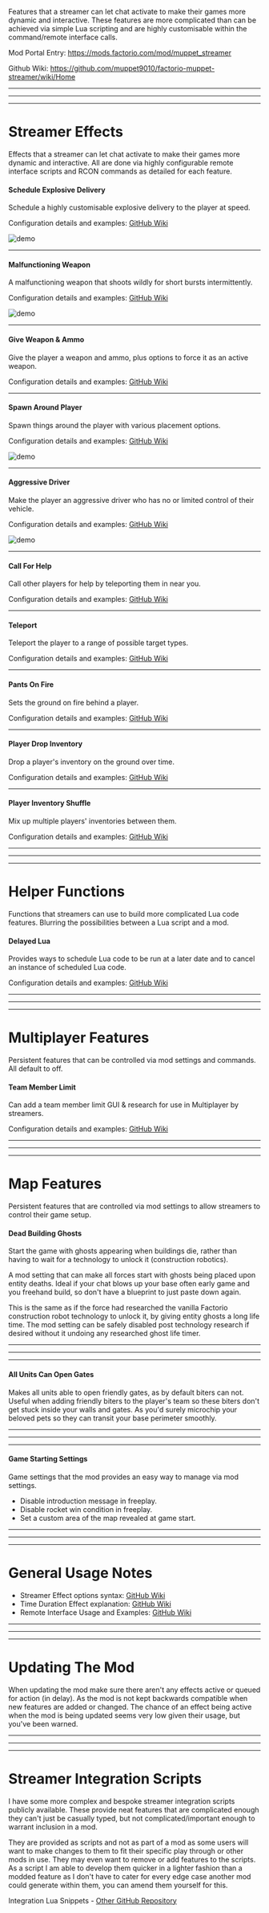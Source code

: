 Features that a streamer can let chat activate to make their games more dynamic and interactive. These features are more complicated than can be achieved via simple Lua scripting and are highly customisable within the command/remote interface calls.

Mod Portal Entry: https://mods.factorio.com/mod/muppet_streamer

Github Wiki: https://github.com/muppet9010/factorio-muppet-streamer/wiki/Home

---------------------

---------------------

---------------------



Streamer Effects
================

Effects that a streamer can let chat activate to make their games more dynamic and interactive. All are done via highly configurable remote interface scripts and RCON commands as detailed for each feature.



#### Schedule Explosive Delivery

Schedule a highly customisable explosive delivery to the player at speed.

Configuration details and examples: [GitHub Wiki](https://github.com/muppet9010/factorio-muppet-streamer/wiki/Schedule-Explosive-Delivery)

![demo](https://github.com/muppet9010/factorio-muppet-streamer/wiki/images/schedule-explosive-delivery.gif)

---------------------



#### Malfunctioning Weapon

A malfunctioning weapon that shoots wildly for short bursts intermittently.

Configuration details and examples: [GitHub Wiki](https://github.com/muppet9010/factorio-muppet-streamer/wiki/Malfunctioning-Weapon)

![demo](https://github.com/muppet9010/factorio-muppet-streamer/wiki/images/malfunctioning-weapon.gif)

---------------------



#### Give Weapon & Ammo

Give the player a weapon and ammo, plus options to force it as an active weapon.

Configuration details and examples: [GitHub Wiki](https://github.com/muppet9010/factorio-muppet-streamer/wiki/Give-Weapon-&-Ammo)

---------------------



#### Spawn Around Player

Spawn things around the player with various placement options.

Configuration details and examples: [GitHub Wiki](https://github.com/muppet9010/factorio-muppet-streamer/wiki/Spawn-Around-Player)

![demo](https://github.com/muppet9010/factorio-muppet-streamer/wiki/images/spawn-around-player.gif)

---------------------



#### Aggressive Driver

Make the player an aggressive driver who has no or limited control of their vehicle.

Configuration details and examples: [GitHub Wiki](https://github.com/muppet9010/factorio-muppet-streamer/wiki/Aggressive-Driver)

![demo](https://github.com/muppet9010/factorio-muppet-streamer/wiki/images/aggressive-driver.gif)

---------------------



#### Call For Help

Call other players for help by teleporting them in near you.

Configuration details and examples: [GitHub Wiki](https://github.com/muppet9010/factorio-muppet-streamer/wiki/Call-For-Help)

---------------------



#### Teleport

Teleport the player to a range of possible target types.

Configuration details and examples: [GitHub Wiki](https://github.com/muppet9010/factorio-muppet-streamer/wiki/Teleport)

---------------------



#### Pants On Fire

Sets the ground on fire behind a player.

Configuration details and examples: [GitHub Wiki](https://github.com/muppet9010/factorio-muppet-streamer/wiki/Pants-On-Fire)

---------------------



#### Player Drop Inventory

Drop a player's inventory on the ground over time.

Configuration details and examples: [GitHub Wiki](https://github.com/muppet9010/factorio-muppet-streamer/wiki/Player-Drop-Inventory)

---------------------



#### Player Inventory Shuffle

Mix up multiple players' inventories between them.

Configuration details and examples: [GitHub Wiki](https://github.com/muppet9010/factorio-muppet-streamer/wiki/Player-Inventory-Shuffle)

---------------------

---------------------

---------------------




Helper Functions
==============

Functions that streamers can use to build more complicated Lua code features. Blurring the possibilities between a Lua script and a mod.



#### Delayed Lua

Provides ways to schedule Lua code to be run at a later date and to cancel an instance of scheduled Lua code.

Configuration details and examples: [GitHub Wiki](https://github.com/muppet9010/factorio-muppet-streamer/wiki/Delayed-Lua)

---------------------

---------------------

---------------------




Multiplayer Features
==============

Persistent features that can be controlled via mod settings and commands. All default to off.



#### Team Member Limit

Can add a team member limit GUI & research for use in Multiplayer by streamers.

Configuration details and examples: [GitHub Wiki](https://github.com/muppet9010/factorio-muppet-streamer/wiki/Team-Member-Limit)

---------------------

---------------------

---------------------



Map Features
==============

Persistent features that are controlled via mod settings to allow streamers to control their game setup.



#### Dead Building Ghosts

Start the game with ghosts appearing when buildings die, rather than having to wait for a technology to unlock it (construction robotics).

A mod setting that can make all forces start with ghosts being placed upon entity deaths. Ideal if your chat blows up your base often early game and you freehand build, so don't have a blueprint to just paste down again.

This is the same as if the force had researched the vanilla Factorio construction robot technology to unlock it, by giving entity ghosts a long life time. The mod setting can be safely disabled post technology research if desired without it undoing any researched ghost life timer.

---------------------

---------------------

---------------------



#### All Units Can Open Gates

Makes all units able to open friendly gates, as by default biters can not. Useful when adding friendly biters to the player's team so these biters don't get stuck inside your walls and gates. As you'd surely microchip your beloved pets so they can transit your base perimeter smoothly.

---------------------

---------------------

---------------------



#### Game Starting Settings

Game settings that the mod provides an easy way to manage via mod settings.

- Disable introduction message in freeplay.
- Disable rocket win condition in freeplay.
- Set a custom area of the map revealed at game start.

---------------------

---------------------

---------------------



General Usage Notes
================

- Streamer Effect options syntax: [GitHub Wiki](https://github.com/muppet9010/factorio-muppet-streamer/wiki/Streamer-Effect-Options-Syntax)
- Time Duration Effect explanation: [GitHub Wiki](https://github.com/muppet9010/factorio-muppet-streamer/wiki/Time-Duration-Effects)
- Remote Interface Usage and Examples: [GitHub Wiki](https://github.com/muppet9010/factorio-muppet-streamer/wiki/Remote-Interface)

---------------------

---------------------

---------------------



Updating The Mod
===============

When updating the mod make sure there aren't any effects active or queued for action (in delay). As the mod is not kept backwards compatible when new features are added or changed. The chance of an effect being active when the mod is being updated seems very low given their usage, but you've been warned.

---------------------

---------------------

---------------------



Streamer Integration Scripts
===============

I have some more complex and bespoke streamer integration scripts publicly available. These provide neat features that are complicated enough they can't just be casually typed, but not complicated/important enough to warrant inclusion in a mod.

They are provided as scripts and not as part of a mod as some users will want to make changes to them to fit their specific play through or other mods in use. They may even want to remove or add features to the scripts. As a script I am able to develop them quicker in a lighter fashion than a modded feature as I don't have to cater for every edge case another mod could generate within them, you can amend them yourself for this.

Integration Lua Snippets - [Other GitHub Repository](https://github.com/muppet9010/Factorio-Integration-Lua-Snippets)